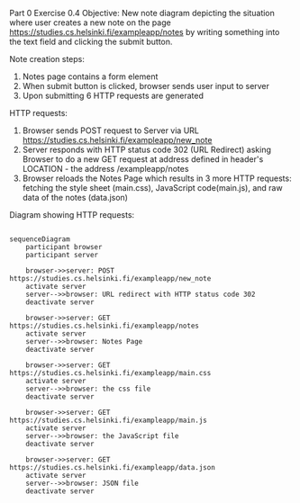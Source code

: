 Part 0 
Exercise 0.4 
Objective: New note diagram depicting the situation where user creates a new note on the page https://studies.cs.helsinki.fi/exampleapp/notes
by writing something into the text field and clicking the submit button. 

Note creation steps:
1. Notes page contains a form element 
2. When submit button is clicked, browser sends user input to server
3. Upon submitting 6 HTTP requests are generated


HTTP requests:
1. Browser sends POST request to Server via URL https://studies.cs.helsinki.fi/exampleapp/new_note
2. Server responds with HTTP status code 302 (URL Redirect) asking Browser to do a new GET request at address defined in header's LOCATION - the address /exampleapp/notes
3. Browser reloads the Notes Page which results in 3 more HTTP requests: fetching the style sheet (main.css), JavaScript code(main.js), and raw data of the notes (data.json)

Diagram showing HTTP requests:
```mermaid 

sequenceDiagram
    participant browser
    participant server
    
    browser->>server: POST https://studies.cs.helsinki.fi/exampleapp/new_note
    activate server
    server-->>browser: URL redirect with HTTP status code 302
    deactivate server
    
    browser->>server: GET https://studies.cs.helsinki.fi/exampleapp/notes
    activate server
    server-->>browser: Notes Page
    deactivate server
    
    browser->>server: GET https://studies.cs.helsinki.fi/exampleapp/main.css
    activate server
    server-->>browser: the css file
    deactivate server
    
    browser->>server: GET https://studies.cs.helsinki.fi/exampleapp/main.js
    activate server
    server-->>browser: the JavaScript file
    deactivate server
    
    browser->>server: GET https://studies.cs.helsinki.fi/exampleapp/data.json
    activate server
    server-->>browser: JSON file
    deactivate server
```
